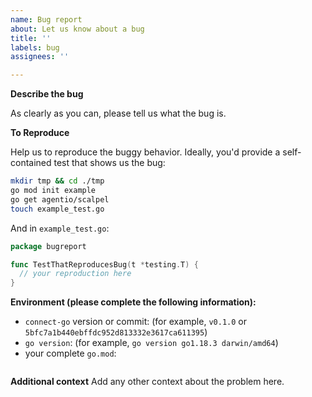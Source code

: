 ```yaml
---
name: Bug report
about: Let us know about a bug
title: ''
labels: bug
assignees: ''

---
```


**Describe the bug**

As clearly as you can, please tell us what the bug is.

**To Reproduce**

Help us to reproduce the buggy behavior. Ideally, you'd provide a
self-contained test that shows us the bug:

```bash
mkdir tmp && cd ./tmp
go mod init example
go get agentio/scalpel
touch example_test.go
```

And in `example_test.go`:

```go
package bugreport

func TestThatReproducesBug(t *testing.T) {
  // your reproduction here
}
```

**Environment (please complete the following information):**
- `connect-go` version or commit: (for example, `v0.1.0` or `5bfc7a1b440ebffdc952d813332e3617ca611395`)
- `go version`: (for example, `go version go1.18.3 darwin/amd64`)
- your complete `go.mod`:

```go
```

**Additional context**
Add any other context about the problem here.
